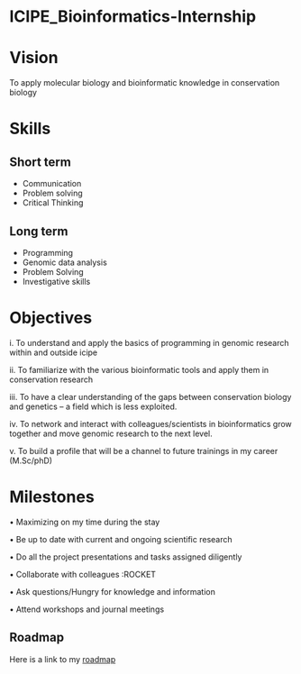 # ICIPE_Bioinformatics-Internship

# Vision
To apply molecular biology and bioinformatic knowledge in conservation biology

# Skills
## Short term
- Communication
- Problem solving
- Critical Thinking

## Long term
- Programming
- Genomic data analysis
- Problem Solving
- Investigative skills

 # Objectives
 i.	To understand and apply the basics of programming in genomic research within and outside icipe
 
ii.	To familiarize with the various bioinformatic tools and apply them in conservation research 

iii.	To have a clear understanding of the gaps between conservation biology and genetics – a field which is less exploited. 

iv.	To network and interact with colleagues/scientists in bioinformatics grow together and move genomic research to the next level.

v.	To build a profile that will be a channel to future trainings in my career (M.Sc/phD)

# Milestones
•	Maximizing on my time during the stay

•	Be up to date with current and ongoing scientific research

•	Do all the project presentations and tasks assigned diligently

•	Collaborate with colleagues :ROCKET

•	Ask questions/Hungry for knowledge and information

•	Attend workshops and journal meetings

## Roadmap
Here is a link to my [roadmap](https://github.com/Rodneyomukuti/ICIPE_Bioinformatics-Internship/blob/main/Roadmap.md)

